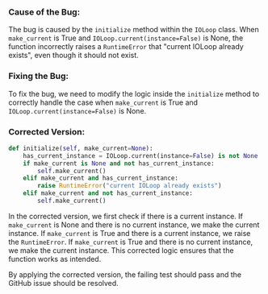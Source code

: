 ### Cause of the Bug:
The bug is caused by the `initialize` method within the `IOLoop` class. When `make_current` is True and `IOLoop.current(instance=False)` is None, the function incorrectly raises a `RuntimeError` that "current IOLoop already exists", even though it should not exist.

### Fixing the Bug:
To fix the bug, we need to modify the logic inside the `initialize` method to correctly handle the case when `make_current` is True and `IOLoop.current(instance=False)` is None.

### Corrected Version:
```python
def initialize(self, make_current=None):
    has_current_instance = IOLoop.current(instance=False) is not None
    if make_current is None and not has_current_instance:
        self.make_current()
    elif make_current and has_current_instance:
        raise RuntimeError("current IOLoop already exists")
    elif make_current and not has_current_instance:
        self.make_current()
```

In the corrected version, we first check if there is a current instance. If `make_current` is None and there is no current instance, we make the current instance. If `make_current` is True and there is a current instance, we raise the `RuntimeError`. If `make_current` is True and there is no current instance, we make the current instance. This corrected logic ensures that the function works as intended.

By applying the corrected version, the failing test should pass and the GitHub issue should be resolved.